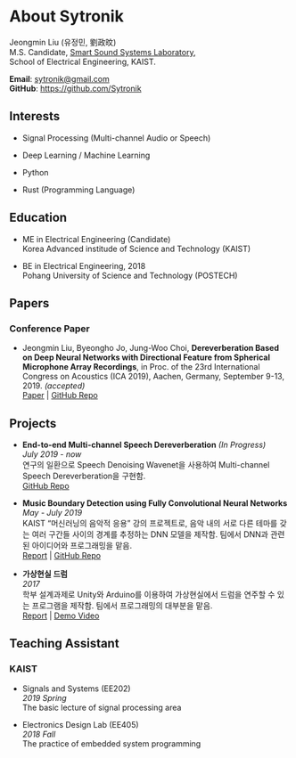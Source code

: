 # About Sytronik

Jeongmin Liu (유정민, 劉政旼)  
M.S. Candidate, [Smart Sound Systems Laboratory](https://sound.kaist.ac.kr),  
School of Electrical Engineering, KAIST.

**Email**: <sytronik@gmail.com>  
**GitHub**: <https://github.com/Sytronik>

## Interests

- Signal Processing (Multi-channel Audio or Speech)

- Deep Learning / Machine Learning

- Python

- Rust (Programming Language)


## Education

- ME in Electrical Engineering (Candidate)  
  Korea Advanced institude of Science and Technology (KAIST)

- BE in Electrical Engineering, 2018  
  Pohang University of Science and Technology (POSTECH)

## Papers

### Conference Paper

- Jeongmin Liu, Byeongho Jo, Jung-Woo Choi, **Dereverberation Based on Deep Neural Networks with Directional Feature from Spherical Microphone Array Recordings**, in Proc. of the 23rd International Congress on Acoustics (ICA 2019), Aachen, Germany, September 9-13, 2019. *(accepted)*  
  [Paper]() | [GitHub Repo](https://github.com/Sytronik/dereverberation-directional-feature)

## Projects

- **End-to-end Multi-channel Speech Dereverberation** *(In Progress)*  
  *July 2019 - now*  
  연구의 일환으로 Speech Denoising Wavenet을 사용하여 Multi-channel Speech Dereverberation을 구현함.  
  [GitHub Repo](https://github.com/Sytronik/denoising-wavenet-pytorch)

- **Music Boundary Detection using Fully Convolutional Neural Networks**  
  *May - July 2019*  
  KAIST “머신러닝의 음악적 응용” 강의 프로젝트로, 음악 내의 서로 다른 테마를 갖는 여러 구간들 사이의 경계를 추정하는 DNN 모델을 제작함. 팀에서 DNN과 관련된 아이디어와 프로그래밍을 맡음.  
  [Report]() | 
  [GitHub Repo](https://github.com/Sytronik/music-boundary-detection)

- **가상현실 드럼**  
  *2017*  
  학부 설계과제로 Unity와 Arduino를 이용하여 가상현실에서 드럼을 연주할 수 있는 프로그램을 제작함. 팀에서 프로그래밍의 대부분을 맡음.  
  [Report]() | [Demo Video](https://youtu.be/QXyJwmr9mhQ)

## Teaching Assistant

### KAIST

- Signals and Systems (EE202)  
  *2019 Spring*  
  The basic lecture of signal processing area

- Electronics Design Lab (EE405)  
  *2018 Fall*  
  The practice of embedded system programming